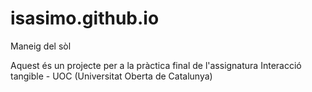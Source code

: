 # isasimo.github.io
Maneig del sòl

Aquest és un projecte per a la pràctica final de l'assignatura Interacció tangible - UOC (Universitat Oberta de Catalunya)
